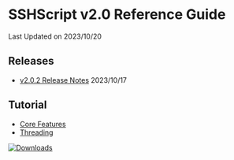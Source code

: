 # SSHScript v2.0 Reference Guide
Last Updated on 2023/10/20


## Releases 

* [v2.0.2 Release Notes](release-v2.0.2) 2023/10/17

## Tutorial
* [Core Features](tutorial)
* [Threading](tutorial-threading)

[![Downloads](https://pepy.tech/badge/sshscript)](https://pepy.tech/project/sshscript)
